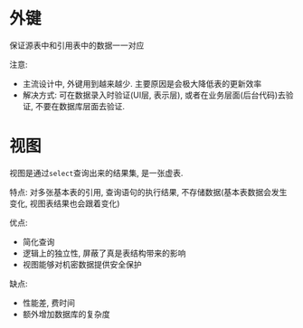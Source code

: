 # 外键

保证源表中和引用表中的数据一一对应

注意:

* 主流设计中, 外键用到越来越少. 主要原因是会极大降低表的更新效率
* 解决方式: 可在数据录入时验证(UI层, 表示层), 或者在业务层面(后台代码)去验证, 不要在数据库层面去验证.

# 视图

视图是通过`select`查询出来的结果集, 是一张虚表.

特点: 对多张基本表的引用, 查询语句的执行结果, 不存储数据(基本表数据会发生变化, 视图表结果也会跟着变化)

优点:

* 简化查询
* 逻辑上的独立性, 屏蔽了真是表结构带来的影响
* 视图能够对机密数据提供安全保护

缺点:

* 性能差, 费时间
* 额外增加数据库的复杂度

